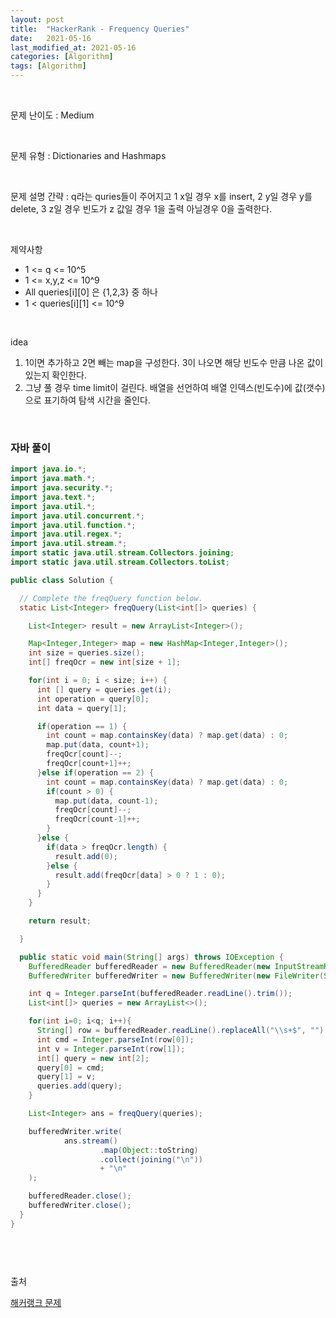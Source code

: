 ```yaml
---
layout: post
title:  "HackerRank - Frequency Queries"
date:   2021-05-16
last_modified_at: 2021-05-16
categories: [Algorithm]
tags: [Algorithm]
---
```


<br/>

문제 난이도 : Medium

<br/>

문제 유형 : Dictionaries and Hashmaps

<br/>

문제 설명 간략 :  q라는 quries들이 주어지고 1 x일 경우 x를 insert,
2 y일 경우 y를 delete,
3 z일 경우 빈도가 z 값일 경우 1을 출력 아닐경우 0을 출력한다.

<br/>

제약사항

- 1 <= q <= 10^5
- 1 <= x,y,z <= 10^9
- All queries[i][0] 은 {1,2,3} 중 하나
- 1 < queries[i][1] <= 10^9

<br/>

idea 

1. 1이면 추가하고 2면 빼는 map을 구성한다. 3이 나오면 해당 빈도수 만큼 나온 값이 있는지 확인한다.
2. 그냥 풀 경우 time limit이 걸린다. 배열을 선언하여 배열 인덱스(빈도수)에 값(갯수)으로 표기하여 탐색 시간을 줄인다. 
   

<br/>

### 자바 풀이

```java
import java.io.*;
import java.math.*;
import java.security.*;
import java.text.*;
import java.util.*;
import java.util.concurrent.*;
import java.util.function.*;
import java.util.regex.*;
import java.util.stream.*;
import static java.util.stream.Collectors.joining;
import static java.util.stream.Collectors.toList;

public class Solution {

  // Complete the freqQuery function below.
  static List<Integer> freqQuery(List<int[]> queries) {

    List<Integer> result = new ArrayList<Integer>();

    Map<Integer,Integer> map = new HashMap<Integer,Integer>();
    int size = queries.size();
    int[] freqOcr = new int[size + 1];

    for(int i = 0; i < size; i++) {
      int [] query = queries.get(i);
      int operation = query[0];
      int data = query[1];

      if(operation == 1) {
        int count = map.containsKey(data) ? map.get(data) : 0;
        map.put(data, count+1);
        freqOcr[count]--;
        freqOcr[count+1]++;
      }else if(operation == 2) {
        int count = map.containsKey(data) ? map.get(data) : 0;
        if(count > 0) {
          map.put(data, count-1);
          freqOcr[count]--;
          freqOcr[count-1]++;
        }
      }else {
        if(data > freqOcr.length) {
          result.add(0);
        }else {
          result.add(freqOcr[data] > 0 ? 1 : 0);
        }
      }
    }

    return result;

  }

  public static void main(String[] args) throws IOException {
    BufferedReader bufferedReader = new BufferedReader(new InputStreamReader(System.in));
    BufferedWriter bufferedWriter = new BufferedWriter(new FileWriter(System.getenv("OUTPUT_PATH")));

    int q = Integer.parseInt(bufferedReader.readLine().trim());
    List<int[]> queries = new ArrayList<>();

    for(int i=0; i<q; i++){
      String[] row = bufferedReader.readLine().replaceAll("\\s+$", "").split(" ");
      int cmd = Integer.parseInt(row[0]);
      int v = Integer.parseInt(row[1]);
      int[] query = new int[2];
      query[0] = cmd;
      query[1] = v;
      queries.add(query);
    }

    List<Integer> ans = freqQuery(queries);

    bufferedWriter.write(
            ans.stream()
                    .map(Object::toString)
                    .collect(joining("\n"))
                    + "\n"
    );

    bufferedReader.close();
    bufferedWriter.close();
  }
}




```

<br/>

출처

[해커랭크 문제](https://www.hackerrank.com/challenges/frequency-queries/problem?h_l=interview&playlist_slugs%5B%5D=interview-preparation-kit&playlist_slugs%5B%5D=dictionaries-hashmaps)